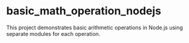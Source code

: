 # basic_math_operation_nodejs
This project demonstrates basic arithmetic operations in Node.js using separate modules for each operation.
